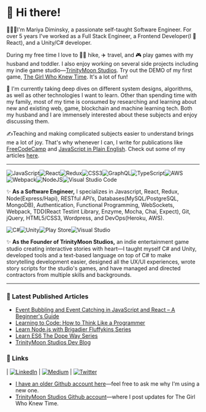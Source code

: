 # :wave: Hi there!
👩🏻‍💻I'm Mariya Diminsky, a passionate self-taught Software Engineer. For over 5 years I've worked as a Full Stack Engineer, a Frontend Developer(I :sparkling_heart: React), and a Unity/C# developer.

During my free time I love to :running_woman: hike, :airplane: travel, and :video_game: play games with my husband and toddler. I also enjoy working on several side projects including my indie game studio—[TrinityMoon Studios](https://www.trinitymoonstudios.com/). Try out the DEMO of my first game, [The Girl Who Knew Time](https://github.com/maariyadiminsky/thegirlwhoknewtime-preview). It's a lot of fun!

👀 I'm currently taking deep dives on different system designs, algorithms, as well as other technologies I want to learn. Other than spending time with my family, most of my time is consumed by researching and learning about new and existing web, game, blockchain and machine learning tech. Both my husband and I are immensely interested about these subjects and enjoy discussing them.

✍️Teaching and making complicated subjects easier to understand brings me a lot of joy. That's why whenever I can, I write for publications like [FreeCodeCamp](https://www.freecodecamp.org/news/tag/blog/) and [JavaScript in Plain English](https://javascript.plainenglish.io/). Check out some of my articles [here](https://github.com/maariyadiminsky/technical-writer).

---

![JavaScript](https://img.shields.io/badge/javascript-%23323330.svg?style=flat-square&logo=javascript&logoColor=%23F7DF1E)![React](https://img.shields.io/badge/react-%2320232a.svg?style=flat-square&logo=react&logoColor=%2361DAFB)![Redux](https://img.shields.io/badge/redux-%23593d88.svg?style=flat-square&logo=redux&logoColor=white)![CSS3](https://img.shields.io/badge/css3-%231572B6.svg?style=flat-square&logo=css3&logoColor=white)![GraphQL](https://img.shields.io/badge/-GraphQL-E10098?style=flat-square&logo=graphql&logoColor=white)![TypeScript](https://img.shields.io/badge/typescript-%23007ACC.svg?style=flat-square&logo=typescript&logoColor=white)![AWS](https://img.shields.io/badge/AWS-%23FF9900.svg?style=flat-square&logo=amazon-aws&logoColor=white)![Webpack](https://img.shields.io/badge/webpack-%238DD6F9.svg?style=flat-square&logo=webpack&logoColor=black)![NodeJS](https://img.shields.io/badge/node.js-%2343853D.svg?style=flat-square&logo=node.js&logoColor=white)![Visual Studio Code](https://img.shields.io/badge/VisualStudioCode-0078d7.svg?style=flat-square&logo=visual-studio-code&logoColor=white)

:sparkles: **As a Software Engineer,** I specializes in Javascript, React, Redux, Node(Express/Hapi), RESTful API’s, Databases(MySQL/PostgreSQL, MongoDB), Authentication, Functional Programming, WebSockets, Webpack, TDD(React Testint Library, Enzyme, Mocha, Chai, Expect), Git, jQuery, HTML5/CSS3, Wordpress, and DevOps(Heroku, AWS).

![C#](https://img.shields.io/badge/c%23-%23239120.svg?style=flat-square&logo=c-sharp&logoColor=white)![Unity](https://img.shields.io/badge/unity-%23000000.svg?style=flat-square&logo=unity&logoColor=white)![Play Store](https://img.shields.io/badge/Google_Play-414141?style=flat-square&logo=google-play&logoColor=white)![Visual Studio](https://img.shields.io/badge/VisualStudio-5C2D91.svg?style=flat-square&logo=visual-studio&logoColor=white)

:sparkles: **As the Founder of TrinityMoon Studios,** an indie entertainment game studio creating interactive stories with heart—I taught myself C# and Unity, developed tools and a text-based language on top of C# to make storytelling development easier, designed all the UX/UI experiences, wrote story scripts for the studio's games, and have managed and directed contractors from multiple skills and backgrounds.

---
### 📕 Latest Published Articles

* [Event Bubbling and Event Catching in JavaScript and React – A Beginner's Guide](https://www.freecodecamp.org/news/event-propagation-event-bubbling-event-catching-beginners-guide/)
* [Learning to Code: How to Think Like a Programmer](https://zapier.com/blog/think-like-a-programmer/)
* [Learn Node.js with Brigadier Fluffykins Series](https://www.freecodecamp.org/news/learn-node-js-with-brigadier-fluffykins-i-basics-async-sync-create-your-first-server-b9e54a45e108/)
* [Learn ES6 The Dope Way Series](https://www.freecodecamp.org/news/learn-es6-the-dope-way-part-v-classes-browser-compatibility-transpiling-es6-code-47f62267661/)
* [TrinityMoon Studios Dev Blog](https://blog.trinitymoonstudios.com/series/the-girl-who-knew-time)
### :link: Links

| [![LinkedIn](https://img.shields.io/badge/linkedin-%230077B5.svg?style=flat-square&logo=linkedin&logoColor=white)](https://www.linkedin.com/in/mariyadiminsky/) | [![Medium](https://img.shields.io/badge/Medium-%23000000.svg?style=flat-square&logo=Medium&logoColor=white)](https://mariyadiminsky.medium.com/) | [![Twitter](https://img.shields.io/badge/mariyadiminsky-%231DA1F2.svg?style=flat-square&logo=Twitter&logoColor=white)](https://twitter.com/mariyadiminsky)

* [I have an older Github account here](https://github.com/mariyadiminsky)—feel free to ask me why I'm using a new one.
* [TrinityMoon Studios Github account](https://github.com/devtrinitymoonstudios)—where I post updates for The Girl Who Knew Time.